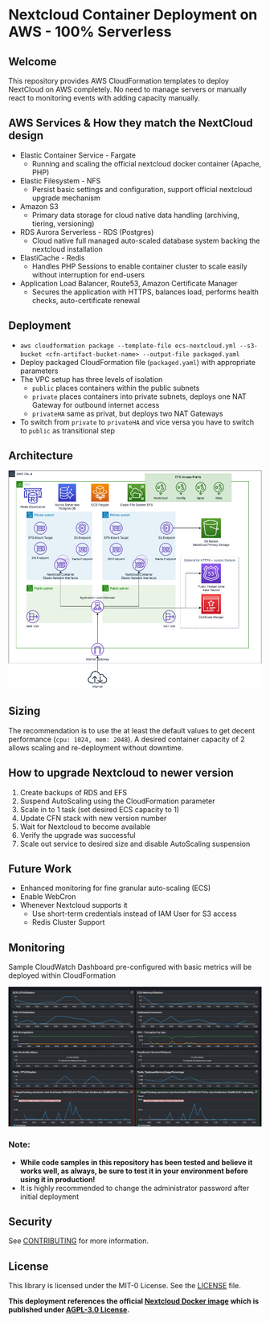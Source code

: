 # Nextcloud Container Deployment on AWS - 100% Serverless

## Welcome

This repository provides AWS CloudFormation templates to deploy NextCloud on AWS completely.
No need to manage servers or manually react to monitoring events with adding capacity manually.

## AWS Services & How they match the NextCloud design

* Elastic Container Service - Fargate
    * Running and scaling the official nextcloud docker container (Apache, PHP)
* Elastic Filesystem - NFS
    * Persist basic settings and configuration, support official nextcloud upgrade mechanism
* Amazon S3
    * Primary data storage for cloud native data handling (archiving, tiering, versioning)
* RDS Aurora Serverless - RDS (Postgres)
    * Cloud native full managed auto-scaled database system backing the nextcloud installation
* ElastiCache - Redis
    * Handles PHP Sessions to enable container cluster to scale easily without interruption for end-users
* Application Load Balancer, Route53, Amazon Certificate Manager
    * Secures the application with HTTPS, balances load, performs health checks, auto-certificate renewal

## Deployment

* `aws cloudformation package --template-file ecs-nextcloud.yml --s3-bucket <cfn-artifact-bucket-name> --output-file packaged.yaml `
* Deploy packaged CloudFormation file (`packaged.yaml`) with appropriate parameters
* The VPC setup has three levels of isolation
  * `public` places containers within the public subnets
  * `private` places containers into private subnets, deploys one NAT Gateway for outbound internet access
  * `privateHA` same as privat, but deploys two NAT Gateways
* To switch from `private` to `privateHA` and vice versa you have to switch to `public` as transitional step

## Architecture

![Architecture Diagram](docs/aws-nextcloud.png)

## Sizing

The recommendation is to use the at least the default values to get decent performance (`cpu: 1024, mem: 2048`).
A desired container capacity of 2 allows scaling and re-deployment without downtime.  

## How to upgrade Nextcloud to newer version

1. Create backups of RDS and EFS
2. Suspend AutoScaling using the CloudFormation parameter
3. Scale in to 1 task (set desired ECS capacity to 1)
4. Update CFN stack with new version number
5. Wait for Nextcloud to become available
6. Verify the upgrade was successful
7. Scale out service to desired size and disable AutoScaling suspension

## Future Work

* Enhanced monitoring for fine granular auto-scaling (ECS)
* Enable WebCron
* Whenever Nextcloud supports it 
  * Use short-term credentials instead of IAM User for S3 access
  * Redis Cluster Support

## Monitoring

Sample CloudWatch Dashboard pre-configured with basic metrics will be deployed within CloudFormation

![CW-Dashboard](docs/cw-dashboard.png)

### Note:

* **While code samples in this repository has been tested and believe it works well, as always, be sure to test it in your environment before using it in production!**
* It is highly recommended to change the administrator password after initial deployment

## Security

See [CONTRIBUTING](CONTRIBUTING.md#security-issue-notifications) for more information.

## License

This library is licensed under the MIT-0 License. See the [LICENSE](LICENSE) file.

**This deployment references the official [Nextcloud Docker image](https://github.com/nextcloud/docker) which is published under [AGPL-3.0 License](https://github.com/nextcloud/docker/blob/master/LICENSE.md).**
